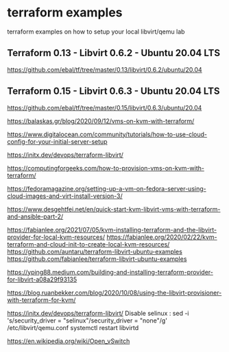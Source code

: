 # terraform examples

terraform examples on how to setup your local libvirt/qemu lab

## Terraform 0.13 - Libvirt 0.6.2 - Ubuntu 20.04 LTS

https://github.com/ebal/tf/tree/master/0.13/libvirt/0.6.2/ubuntu/20.04

## Terraform 0.15 - Libvirt 0.6.3 - Ubuntu 20.04 LTS

https://github.com/ebal/tf/tree/master/0.15/libvirt/0.6.3/ubuntu/20.04


https://balaskas.gr/blog/2020/09/12/vms-on-kvm-with-terraform/

https://www.digitalocean.com/community/tutorials/how-to-use-cloud-config-for-your-initial-server-setup

https://initx.dev/devops/terraform-libvirt/

https://computingforgeeks.com/how-to-provision-vms-on-kvm-with-terraform/

https://fedoramagazine.org/setting-up-a-vm-on-fedora-server-using-cloud-images-and-virt-install-version-3/

https://www.desgehtfei.net/en/quick-start-kvm-libvirt-vms-with-terraform-and-ansible-part-2/

https://fabianlee.org/2021/07/05/kvm-installing-terraform-and-the-libvirt-provider-for-local-kvm-resources/
https://fabianlee.org/2020/02/22/kvm-terraform-and-cloud-init-to-create-local-kvm-resources/
https://github.com/auntaru/terraform-libvirt-ubuntu-examples
https://github.com/fabianlee/terraform-libvirt-ubuntu-examples

https://yping88.medium.com/building-and-installing-terraform-provider-for-libvirt-a08a29f93135

https://blog.ruanbekker.com/blog/2020/10/08/using-the-libvirt-provisioner-with-terraform-for-kvm/

https://initx.dev/devops/terraform-libvirt/
Disable selinux :
sed -i 's/security_driver = "selinux"/security_driver = "none"/g' /etc/libvirt/qemu.conf
systemctl restart libvirtd


https://en.wikipedia.org/wiki/Open_vSwitch


